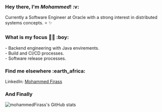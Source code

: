 <h3>Hey there, I'm <i>Mohammed</i>! :v:</h3>

Currently a Software Engineer at Oracle with a strong interest in distributed systems concepts. :star: :sparkles:


<h3>What is my focus  👨‍💻 :boy:</h3>
- Backend engineering with Java envirements.<br/>
- Build and CI/CD processes.<br/>
- Software release processes. <br/>


<h3>Find me elsewhere :earth_africa:</h3>
LinkedIn: <a href="https://www.linkedin.com/in/mohammedfirass/" target="_blank">Mohammed Firass</a>


<h3>And Finally</h3>


![mohammedFirass's GitHub stats](https://github-readme-stats.vercel.app/api?username=mfirass&show_icons=true&theme=tokyonight)
